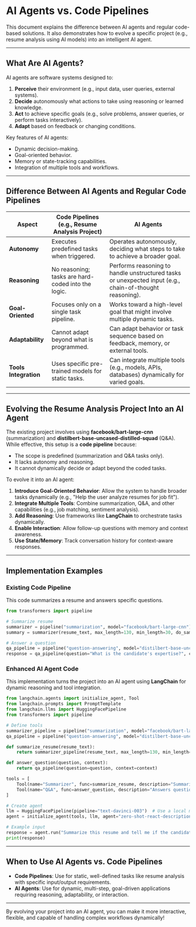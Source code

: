 # AI Agents vs. Code Pipelines

This document explains the difference between AI agents and regular code-based solutions. It also demonstrates how to evolve a specific project (e.g., resume analysis using AI models) into an intelligent AI agent.

---

## **What Are AI Agents?**

AI agents are software systems designed to:

1. **Perceive** their environment (e.g., input data, user queries, external systems).
2. **Decide** autonomously what actions to take using reasoning or learned knowledge.
3. **Act** to achieve specific goals (e.g., solve problems, answer queries, or perform tasks interactively).
4. **Adapt** based on feedback or changing conditions.

Key features of AI agents:
- Dynamic decision-making.
- Goal-oriented behavior.
- Memory or state-tracking capabilities.
- Integration of multiple tools and workflows.

---

## **Difference Between AI Agents and Regular Code Pipelines**

| **Aspect**              | **Code Pipelines (e.g., Resume Analysis Project)** | **AI Agents**                                                                                      |
|-------------------------|-----------------------------------------------------|----------------------------------------------------------------------------------------------------|
| **Autonomy**            | Executes predefined tasks when triggered.           | Operates autonomously, deciding what steps to take to achieve a broader goal.                     |
| **Reasoning**           | No reasoning; tasks are hard-coded into the logic.  | Performs reasoning to handle unstructured tasks or unexpected input (e.g., chain-of-thought reasoning). |
| **Goal-Oriented**       | Focuses only on a single task pipeline.             | Works toward a high-level goal that might involve multiple dynamic tasks.                          |
| **Adaptability**        | Cannot adapt beyond what is programmed.             | Can adapt behavior or task sequence based on feedback, memory, or external tools.                 |
| **Tools Integration**   | Uses specific pre-trained models for static tasks.  | Can integrate multiple tools (e.g., models, APIs, databases) dynamically for varied goals.        |

---

## **Evolving the Resume Analysis Project Into an AI Agent**

The existing project involves using **facebook/bart-large-cnn** (summarization) and **distilbert-base-uncased-distilled-squad** (Q&A). While effective, this setup is a **code pipeline** because:
- The scope is predefined (summarization and Q&A tasks only).
- It lacks autonomy and reasoning.
- It cannot dynamically decide or adapt beyond the coded tasks.

To evolve it into an AI agent:
1. **Introduce Goal-Oriented Behavior**: Allow the system to handle broader tasks dynamically (e.g., "Help the user analyze resumes for job fit").
2. **Integrate Multiple Tools**: Combine summarization, Q&A, and other capabilities (e.g., job matching, sentiment analysis).
3. **Add Reasoning**: Use frameworks like **LangChain** to orchestrate tasks dynamically.
4. **Enable Interaction**: Allow follow-up questions with memory and context awareness.
5. **Use State/Memory**: Track conversation history for context-aware responses.

---

## **Implementation Examples**

### **Existing Code Pipeline**
This code summarizes a resume and answers specific questions.

```python
from transformers import pipeline

# Summarize resume
summarizer = pipeline("summarization", model="facebook/bart-large-cnn")
summary = summarizer(resume_text, max_length=130, min_length=30, do_sample=False)

# Answer a question
qa_pipeline = pipeline("question-answering", model="distilbert-base-uncased-distilled-squad")
response = qa_pipeline(question="What is the candidate's expertise?", context=resume_text)
```

### **Enhanced AI Agent Code**
This implementation turns the project into an AI agent using **LangChain** for dynamic reasoning and tool integration.

```python
from langchain.agents import initialize_agent, Tool
from langchain.prompts import PromptTemplate
from langchain.llms import HuggingFacePipeline
from transformers import pipeline

# Define tools
summarizer_pipeline = pipeline("summarization", model="facebook/bart-large-cnn")
qa_pipeline = pipeline("question-answering", model="distilbert-base-uncased-distilled-squad")

def summarize_resume(resume_text):
    return summarizer_pipeline(resume_text, max_length=130, min_length=30, do_sample=False)

def answer_question(question, context):
    return qa_pipeline(question=question, context=context)

tools = [
    Tool(name="Summarizer", func=summarize_resume, description="Summarizes resumes."),
    Tool(name="Q&A", func=answer_question, description="Answers questions about resumes.")
]

# Create agent
llm = HuggingFacePipeline(pipeline="text-davinci-003")  # Use a local model
agent = initialize_agent(tools, llm, agent="zero-shot-react-description", verbose=True)

# Example input
response = agent.run("Summarize this resume and tell me if the candidate is a good fit for a software developer role.")
print(response)
```

---

## **When to Use AI Agents vs. Code Pipelines**

- **Code Pipelines**: Use for static, well-defined tasks like resume analysis with specific input/output requirements.
- **AI Agents**: Use for dynamic, multi-step, goal-driven applications requiring reasoning, adaptability, or interaction.

---

By evolving your project into an AI agent, you can make it more interactive, flexible, and capable of handling complex workflows dynamically!
